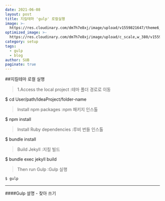 ```yaml
---
date: 2021-06-08
layout: post
title: 지킬테마 'gulp' 로컬실행
image: >-
  https://res.cloudinary.com/dm7h7e8xj/image/upload/v1559821647/theme6_qeeojf.jpg
optimized_image: >-
  https://res.cloudinary.com/dm7h7e8xj/image/upload/c_scale,w_380/v1559821647/theme6_qeeojf.jpg
category: setup
tags:  
  - gulp
  - blog
author: SUB
paginate: true
---
```


##지킬테마 로컬 실행

>1.Access the local project
:테마 폴더 경로로 이동

$ cd User/path/IdeaProject/folder-name

>Install npm packages
>:npm 패키지 인스톨

$ npm install

>Install Ruby dependencies
>:루비 번들 인스톨

$ bundle install

>Build Jekyll
>:지킬 빌드

$ bundle exec jekyll build

>Then run Gulp
>:Gulp 실행

```html
$ gulp
```
----------------------------------

####Gulp 설명 - 찾아 쓰기